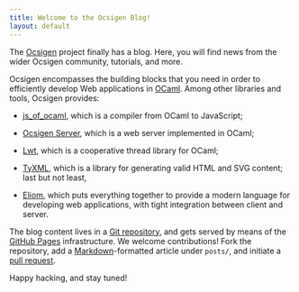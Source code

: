 ```yaml
---
title: Welcome to the Ocsigen Blog!
layout: default
---
```


The [Ocsigen][ocsigen] project finally has a blog. Here, you will find
news from the wider Ocsigen community, tutorials, and more.

Ocsigen encompasses the building blocks that you need in order to
efficiently develop Web applications in [OCaml][ocaml].  Among other
libraries and tools, Ocsigen provides:

- [js_of_ocaml][jsoo], which is a compiler from OCaml to JavaScript;

- [Ocsigen Server][os], which is a web server implemented in OCaml;

- [Lwt][lwt], which is a cooperative thread library for OCaml;

- [TyXML][tyxml], which is a library for generating valid HTML and SVG
  content; last but not least,

- [Eliom][eliom], which puts everything together to provide a modern
  language for developing web applications, with tight integration
  between client and server.

The blog content lives in a [Git repository][repo], and gets served by
means of the [GitHub Pages][githubpages] infrastructure. We welcome
contributions! Fork the repository, add a
[Markdown][markdown]-formatted article under `posts/`, and initiate a
[pull request][githubpr].

Happy hacking, and stay tuned!

[ocsigen]: http://www.ocsigen.org
[ocaml]: http://www.ocaml.org
[os]: http://ocsigen.org/ocsigenserver
[jsoo]: http://ocsigen.org/js_of_ocaml/
[eliom]: http://ocsigen.org/eliom
[tyxml]: http://ocsigen.org/tyxml
[lwt]: http://ocsigen.org/lwt
[githubpages]: https://pages.github.com/
[githubpr]: https://help.github.com/articles/using-pull-requests/
[repo]: https://www.github.com/ocsigen/ocsigen.github.io
[markdown]: https://help.github.com/articles/github-flavored-markdown/
